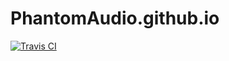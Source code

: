 # PhantomAudio.github.io
[![Travis CI](https://travis-ci.org/samaaron/sonic-pi.svg?branch=master)](https://travis-ci.org/samaaron/sonic-pi)
